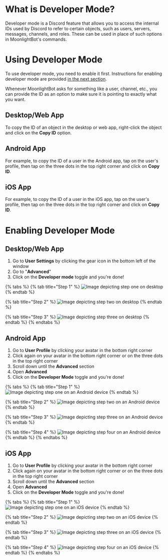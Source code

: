 # What is Developer Mode?

Developer mode is a Discord feature that allows you to access the internal IDs used by Discord to refer to certain objects, such as users, servers, messages, channels, and roles. These can be used in place of such options in MoonlightBot's commands.

# Using Developer Mode

To use developer mode, you need to enable it first. Instructions for enabling developer mode are provided [in the next section](#enabling-developer-mode).

Whenever MoonlightBot asks for something like a user, channel, etc., you can provide the ID as an option to make sure it is pointing to exactly what you want.

## Desktop/Web App

To copy the ID of an object in the desktop or web app, right-click the object and click on the **Copy ID** option.

## Android App

For example, to copy the ID of a user in the Android app, tap on the user's profile, then tap on the three dots in the top right corner and click on **Copy ID**.

## iOS App

For example, to copy the ID of a user in the iOS app, tap on the user's profile, then tap on the three dots in the top right corner and click on **Copy ID**.

# Enabling Developer Mode

## Desktop/Web App

1. Go to **User Settings** by clicking the gear icon in the bottom left of the window
2. Go to "**Advanced**"
3. Click on the **Developer mode** toggle and you're done!

{% tabs %}
{% tab title="Step 1" %}
![Image depicting step one on desktop](<../.gitbook/assets/dev-mode/desktop/StepOne.png>)
{% endtab %}

{% tab title="Step 2" %}
![Image depicting step two on desktop](<../.gitbook/assets/dev-mode/desktop/StepTwo.png>)
{% endtab %}

{% tab title="Step 3" %}
![Image depicting step three on desktop](<../.gitbook/assets/dev-mode/desktop/StepThree.png>)
{% endtab %}
{% endtabs %}

## Android App

1. Go to **User Profile** by clicking your avatar in the bottom right corner
2. Click again on your avatar in the bottom right corner or on the three dots in the top right corner
3. Scroll down until the **Advanced** section
4. Open **Advanced**
5. Click on the **Developer Mode** toggle and you're done!

{% tabs %}
{% tab title="Step 1" %}
![Image depicting step one on an Android device](<../.gitbook/assets/dev-mode/android/step_one.png>)
{% endtab %}

{% tab title="Step 2" %}
![Image depicting step two on an Android device](<../.gitbook/assets/dev-mode/android/step_two.png>)
{% endtab %}

{% tab title="Step 3" %}
![Image depicting step three on an Android device](<../.gitbook/assets/dev-mode/android/step_three.png>)
{% endtab %}

{% tab title="Step 4" %}
![Image depicting step four on an Android device](<../.gitbook/assets/dev-mode/android/step_four.png>)
{% endtab %}
{% endtabs %}

## iOS App

1. Go to **User Profile** by clicking your avatar in the bottom right corner
2. Click again on your avatar in the bottom right corner or on the three dots in the top right corner
3. Scroll down until the **Advanced** section
4. Open **Advanced**
5. Click on the **Developer Mode** toggle and you're done!

{% tabs %}
{% tab title="Step 1" %}
![Image depicting step one on an iOS device](<../.gitbook/assets/dev-mode/ios/step_one.png>)
{% endtab %}

{% tab title="Step 2" %}
![Image depicting step two on an iOS device](<../.gitbook/assets/dev-mode/ios/step_two.png>)
{% endtab %}

{% tab title="Step 3" %}
![Image depicting step three on an iOS device](<../.gitbook/assets/dev-mode/ios/step_three.png>)
{% endtab %}

{% tab title="Step 4" %}
![Image depicting step four on an iOS device](<../.gitbook/assets/dev-mode/ios/step_four.png>)
{% endtab %}
{% endtabs %}